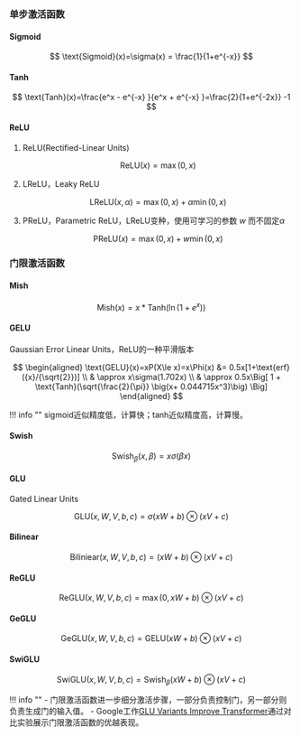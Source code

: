 ### 单步激活函数
####  Sigmoid
$$
\text{Sigmoid}(x)=\sigma(x) = \frac{1}{1+e^{-x}}
$$
####  Tanh
$$
\text{Tanh}(x)=\frac{e^x - e^{-x} }{e^x + e^{-x} }=\frac{2}{1+e^{-2x}} -1
$$
####  ReLU
1. ReLU(Rectified-Linear Units)

    $$
    \text{ReLU}(x)=\max(0, x)
    $$

2. LReLU，Leaky ReLU

    $$
    \text{LReLU}(x, \alpha)=\max(0, x) + \alpha\min(0, x)
    $$

3. PReLU，Parametric ReLU，LReLU变种，使用可学习的参数 $w$ 而不固定$\alpha$

    $$
    \text{PReLU}(x)=\max(0, x) + w\min(0, x)
    $$

### 门限激活函数

#### Mish

$$
\text{Mish}(x)=x*\text{Tanh}\big(\ln(1+e^x)\big)
$$


####  GELU
Gaussian Error Linear Units，ReLU的一种平滑版本

$$
\begin{aligned}
\text{GELU}(x)=xP(X\le x)=x\Phi(x) &= 0.5x[1+\text{erf}({x}/{\sqrt{2}})] \\
& \approx x\sigma(1.702x) \\
& \approx 0.5x\Big[ 1 + \text{Tanh}(\sqrt{\frac{2}{\pi}} \big(x+ 0.044715x^3)\big) \Big] 
\end{aligned}
$$


!!! info ""
    sigmoid近似精度低，计算快；tanh近似精度高，计算慢。


#### Swish

$$
\text{Swish}_\beta(x, \beta)=x\sigma(\beta x)
$$


#### GLU
Gated Linear Units


$$
\text{GLU}(x, W, V, b, c)=\sigma(xW+b)\otimes(xV+c)
$$

#### Bilinear

$$
\text{Biliniear}(x, W, V, b, c)=(xW+b)\otimes(xV+c)
$$

#### ReGLU

$$
\text{ReGLU}(x, W, V, b, c)=\max(0, xW+b)\otimes(xV+c)
$$

#### GeGLU

$$
\text{GeGLU}(x, W, V, b, c)=\text{GELU}(xW+b)\otimes(xV+c)
$$

#### SwiGLU

$$
\text{SwiGLU}(x, W, V, b, c)=\text{Swish}_\beta(xW+b)\otimes(xV+c)
$$

!!! info ""
    - 门限激活函数进一步细分激活步骤，一部分负责控制门，另一部分则负责生成门的输入值。
    - Google工作[GLU Variants Improve Transformer](https://arxiv.org/pdf/2002.05202)通过对比实验展示门限激活函数的优越表现。


